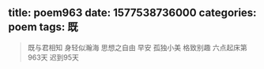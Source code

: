 title: poem963
date: 1577538736000
categories: poem
tags: 既
---
> 既与君相知
身轻似瀚海
思想之自由
早安
孤独小美
格致别趣
六点起床第963天 迟到95天